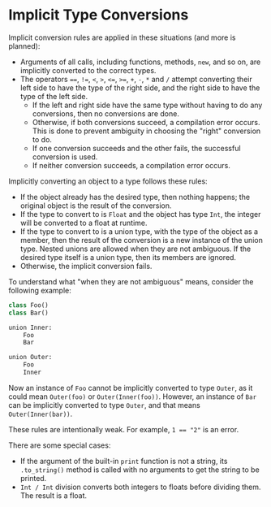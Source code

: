 # Implicit Type Conversions

Implicit conversion rules are applied in these situations (and more is planned):
- Arguments of all calls, including functions, methods, `new`, and so on,
    are implicitly converted to the correct types.
- The operators `==`, `!=`, `<`, `>`, `<=`, `>=`, `+`, `-`, `*` and `/`
    attempt converting their left side to have the type of the right side,
    and the right side to have the type of the left side.
    - If the left and right side have the same type without having to do any
        conversions, then no conversions are done.
    - Otherwise, if both conversions succeed, a compilation error occurs. This is done
        to prevent ambiguity in choosing the "right" conversion to do.
    - If one conversion succeeds and the other fails, the successful conversion is used.
    - If neither conversion succeeds, a compilation error occurs.

Implicitly converting an object to a type follows these rules:
- If the object already has the desired type, then nothing happens; the
    original object is the result of the conversion.
- If the type to convert to is `Float` and the object has type `Int`,
    the integer will be converted to a float at runtime.
- If the type to convert to is a union type, with the type of the object as a
    member, then the result of the conversion is a new instance of the union
    type. Nested unions are allowed when they are not ambiguous. If the desired
    type itself is a union type, then its members are ignored.
- Otherwise, the implicit conversion fails.

To understand what "when they are not ambiguous" means, consider the following example:

```python
class Foo()
class Bar()

union Inner:
    Foo
    Bar

union Outer:
    Foo
    Inner
```

Now an instance of `Foo` cannot be implicitly converted to type `Outer`,
as it could mean `Outer(foo)` or `Outer(Inner(foo))`.
However, an instance of `Bar` can be implicitly converted to type `Outer`,
and that means `Outer(Inner(bar))`.

These rules are intentionally weak. For example, `1 == "2"` is an error.

There are some special cases:
- If the argument of the built-in `print` function is not a string, its `.to_string()`
    method is called with no arguments to get the string to be printed.
- `Int / Int` division converts both integers to floats before dividing them.
    The result is a float.
